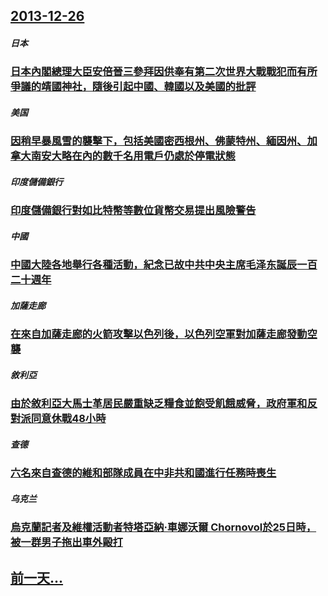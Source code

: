 ## [2013-12-26](/zh/news/2013/12/26/index.md)

##### 日本
### [ 日本內閣總理大臣安倍晉三參拜因供奉有第二次世界大戰戰犯而有所爭議的靖國神社，隨後引起中國、韓國以及美國的批評 ](/zh/news/2013/12/26/日本內閣總理大臣安倍晉三參拜因供奉有第二次世界大戰戰犯而有所爭議的靖國神社-隨後引起中國-韓國以及美國的批評.md)
##### 美国
### [ 因稍早暴風雪的襲擊下，包括美國密西根州、佛蒙特州、緬因州、加拿大南安大略在內的數千名用電戶仍處於停電狀態 ](/zh/news/2013/12/26/因稍早暴風雪的襲擊下-包括美國密西根州-佛蒙特州-緬因州-加拿大南安大略在內的數千名用電戶仍處於停電狀態.md)
##### 印度儲備銀行
### [ 印度儲備銀行對如比特幣等數位貨幣交易提出風險警告 ](/zh/news/2013/12/26/印度儲備銀行對如比特幣等數位貨幣交易提出風險警告.md)
##### 中國
### [ 中國大陸各地舉行各種活動，紀念已故中共中央主席毛泽东誕辰一百二十週年](/zh/news/2013/12/26/中國大陸各地舉行各種活動-紀念已故中共中央主席毛泽东誕辰一百二十週年.md)
##### 加薩走廊
### [ 在來自加薩走廊的火箭攻擊以色列後，以色列空軍對加薩走廊發動空襲 ](/zh/news/2013/12/26/在來自加薩走廊的火箭攻擊以色列後-以色列空軍對加薩走廊發動空襲.md)
##### 敘利亞
### [ 由於敘利亞大馬士革居民嚴重缺乏糧食並飽受飢餓威脅，政府軍和反對派同意休戰48小時 ](/zh/news/2013/12/26/由於敘利亞大馬士革居民嚴重缺乏糧食並飽受飢餓威脅-政府軍和反對派同意休戰48小時.md)
##### 查德
### [ 六名來自查德的維和部隊成員在中非共和國進行任務時喪生 ](/zh/news/2013/12/26/六名來自查德的維和部隊成員在中非共和國進行任務時喪生.md)
##### 乌克兰
### [ 烏克蘭記者及維權活動者特塔亞納·車娜沃爾 Chornovol於25日時，被一群男子拖出車外毆打 ](/zh/news/2013/12/26/烏克蘭記者及維權活動者特塔亞納-車娜沃爾-Chornovol於25日時-被一群男子拖出車外毆打.md)
## [前一天...](/zh/news/2013/12/25/index.md)

